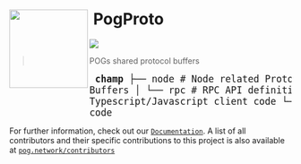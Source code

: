 <h1>
<img align="left" width="140" src="https://pog.network/assets/pog.svg">
 &nbsp;PogProto
</h1>

![](https://img.shields.io/npm/v/@pognetwork/proto?style=flat-square&logo=npm)

> POGs shared protocol buffers

<big><pre>
**champ**
├── node # Node related Protocol Buffers
│ └── rpc # RPC API definitions
├── typescript # Typescript/Javascript client code
└── rust # Rust client code</pre></big>

For further information, check out our [`Documentation`](https://pog.network/proto).
A list of all contributors and their specific contributions to this project is also available at [`pog.network/contributors`](https://pog.network/contributors)
